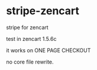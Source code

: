 # stripe-zencart
stripe for zencart

test in zencart 1.5.6c

it works on ONE PAGE CHECKOUT

no core file rewrite.

